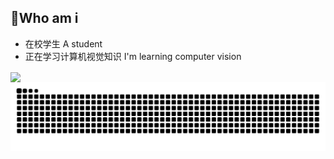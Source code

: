 ##  👋Who am i

- 在校学生 A student
- 正在学习计算机视觉知识 I'm learning computer vision

<a href="Lewis2333's GitHub">
  <img height=200 align="center" src="https://github-stats.enlysure.com/api?username=Lewis2333&show_icons=true&theme=radical&include_all_commits=true&cache_seconds=86400" />
</a>


<div style="position:relative; display: flex; flex-wrap: nowrap;"> 
  <img src="https://raw.githubusercontent.com/Rovniced/Rovniced/output/github-contribution-grid-snake.svg">
</div> 
